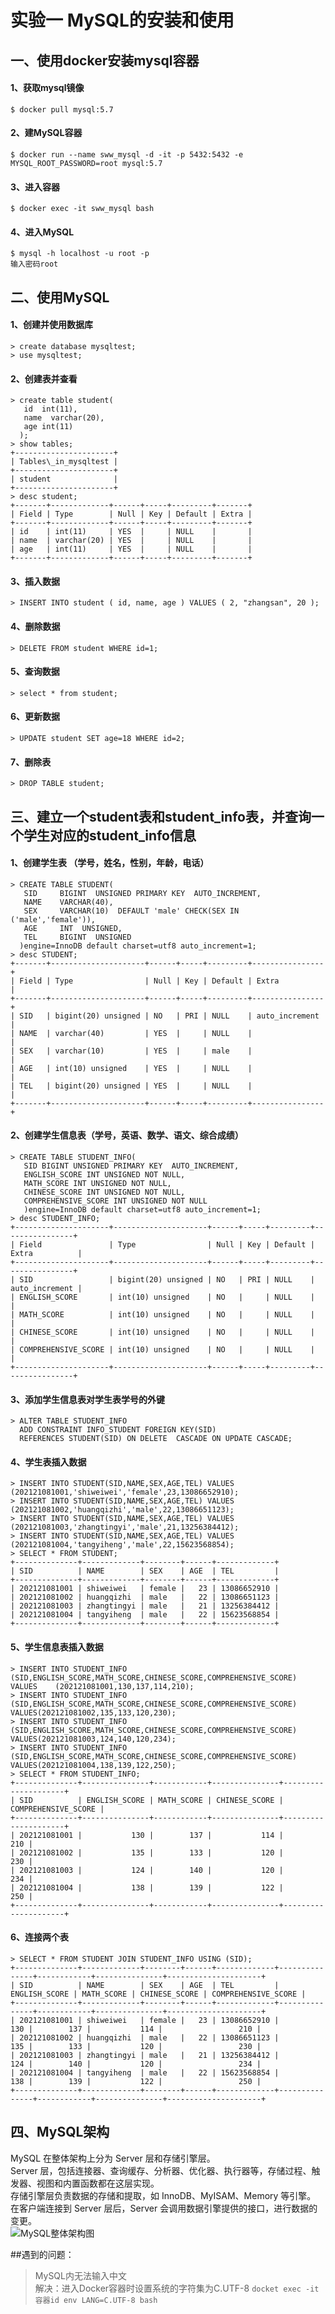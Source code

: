 # 实验一 MySQL的安装和使用

## 一、使用docker安装mysql容器
#### 1、获取mysql镜像
    $ docker pull mysql:5.7
#### 2、建MySQL容器
    $ docker run --name sww_mysql -d -it -p 5432:5432 -e MYSQL_ROOT_PASSWORD=root mysql:5.7
#### 3、进入容器
    $ docker exec -it sww_mysql bash
#### 4、进入MySQL
    $ mysql -h localhost -u root -p
    输入密码root

## 二、使用MySQL
#### 1、创建并使用数据库
    > create database mysqltest;      
    > use mysqltest;
#### 2、创建表并查看

    > create table student(  
       id  int(11),  
       name  varchar(20),   
       age int(11)  
      );  
    > show tables;  
    +----------------------+  
    | Tables\_in_mysqltest |  
    +----------------------+  
    | student              |  
    +----------------------+  
    > desc student;   
    +-------+-------------+------+-----+---------+-------+  
    | Field | Type        | Null | Key | Default | Extra |  
    +-------+-------------+------+-----+---------+-------+  
    | id    | int(11)     | YES  |     | NULL    |       |  
    | name  | varchar(20) | YES  |     | NULL    |       |  
    | age   | int(11)     | YES  |     | NULL    |       |  
    +-------+-------------+------+-----+---------+-------+  
#### 3、插入数据
    > INSERT INTO student ( id, name, age ) VALUES ( 2, "zhangsan", 20 );
#### 4、删除数据
    > DELETE FROM student WHERE id=1;
#### 5、查询数据
    > select * from student;
#### 6、更新数据
    > UPDATE student SET age=18 WHERE id=2;
#### 7、删除表
    > DROP TABLE student;

## 三、建立一个student表和student_info表，并查询一个学生对应的student_info信息
#### 1、创建学生表 （学号，姓名，性别，年龄，电话）
    > CREATE TABLE STUDENT(  
       SID     BIGINT  UNSIGNED PRIMARY KEY  AUTO_INCREMENT,  
       NAME    VARCHAR(40),  
       SEX     VARCHAR(10)  DEFAULT 'male' CHECK(SEX IN ('male','female')),  
       AGE     INT  UNSIGNED,  
       TEL     BIGINT  UNSIGNED  
      )engine=InnoDB default charset=utf8 auto_increment=1;  
    > desc STUDENT;   
    +-------+---------------------+------+-----+---------+----------------+  
    | Field | Type                | Null | Key | Default | Extra          |  
    +-------+---------------------+------+-----+---------+----------------+  
    | SID   | bigint(20) unsigned | NO   | PRI | NULL    | auto_increment |  
    | NAME  | varchar(40)         | YES  |     | NULL    |                |  
    | SEX   | varchar(10)         | YES  |     | male    |                |  
    | AGE   | int(10) unsigned    | YES  |     | NULL    |                |  
    | TEL   | bigint(20) unsigned | YES  |     | NULL    |                |  
    +-------+---------------------+------+-----+---------+----------------+  
#### 2、创建学生信息表（学号，英语、数学、语文、综合成绩）
    > CREATE TABLE STUDENT_INFO(  
       SID BIGINT UNSIGNED PRIMARY KEY  AUTO_INCREMENT,  
       ENGLISH_SCORE INT UNSIGNED NOT NULL,  
       MATH_SCORE INT UNSIGNED NOT NULL,  
       CHINESE_SCORE INT UNSIGNED NOT NULL,  
       COMPREHENSIVE_SCORE INT UNSIGNED NOT NULL  
       )engine=InnoDB default charset=utf8 auto_increment=1;  
    > desc STUDENT_INFO;  
    +---------------------+---------------------+------+-----+---------+----------------+  
    | Field               | Type                | Null | Key | Default | Extra          |  
    +---------------------+---------------------+------+-----+---------+----------------+   
    | SID                 | bigint(20) unsigned | NO   | PRI | NULL    | auto_increment |  
    | ENGLISH_SCORE       | int(10) unsigned    | NO   |     | NULL    |                |  
    | MATH_SCORE          | int(10) unsigned    | NO   |     | NULL    |                |  
    | CHINESE_SCORE       | int(10) unsigned    | NO   |     | NULL    |                |  
    | COMPREHENSIVE_SCORE | int(10) unsigned    | NO   |     | NULL    |                |  
    +---------------------+---------------------+------+-----+---------+----------------+  
#### 3、添加学生信息表对学生表学号的外键
    > ALTER TABLE STUDENT_INFO  
      ADD CONSTRAINT INFO_STUDENT FOREIGN KEY(SID)  
      REFERENCES STUDENT(SID) ON DELETE  CASCADE ON UPDATE CASCADE;  
#### 4、学生表插入数据
    > INSERT INTO STUDENT(SID,NAME,SEX,AGE,TEL) VALUES (202121081001,'shiweiwei','female',23,13086652910);  
    > INSERT INTO STUDENT(SID,NAME,SEX,AGE,TEL) VALUES (202121081002,'huangqizhi','male',22,13086651123);  
    > INSERT INTO STUDENT(SID,NAME,SEX,AGE,TEL) VALUES (202121081003,'zhangtingyi','male',21,13256384412);  
    > INSERT INTO STUDENT(SID,NAME,SEX,AGE,TEL) VALUES (202121081004,'tangyiheng','male',22,15623568854);   
    > SELECT * FROM STUDENT;  
    +--------------+-------------+--------+------+-------------+  
    | SID          | NAME        | SEX    | AGE  | TEL         |  
    +--------------+-------------+--------+------+-------------+  
    | 202121081001 | shiweiwei   | female |   23 | 13086652910 |  
    | 202121081002 | huangqizhi  | male   |   22 | 13086651123 |  
    | 202121081003 | zhangtingyi | male   |   21 | 13256384412 |  
    | 202121081004 | tangyiheng  | male   |   22 | 15623568854 |  
    +--------------+-------------+--------+------+-------------+  
#### 5、学生信息表插入数据
    > INSERT INTO STUDENT_INFO (SID,ENGLISH_SCORE,MATH_SCORE,CHINESE_SCORE,COMPREHENSIVE_SCORE) VALUES    (202121081001,130,137,114,210);  
    > INSERT INTO STUDENT_INFO (SID,ENGLISH_SCORE,MATH_SCORE,CHINESE_SCORE,COMPREHENSIVE_SCORE) VALUES(202121081002,135,133,120,230);  
    > INSERT INTO STUDENT_INFO (SID,ENGLISH_SCORE,MATH_SCORE,CHINESE_SCORE,COMPREHENSIVE_SCORE) VALUES(202121081003,124,140,120,234);  
    > INSERT INTO STUDENT_INFO (SID,ENGLISH_SCORE,MATH_SCORE,CHINESE_SCORE,COMPREHENSIVE_SCORE) VALUES(202121081004,138,139,122,250);  
    > SELECT * FROM STUDENT_INFO;  
    +--------------+---------------+------------+---------------+---------------------+  
    | SID          | ENGLISH_SCORE | MATH_SCORE | CHINESE_SCORE | COMPREHENSIVE_SCORE |  
    +--------------+---------------+------------+---------------+---------------------+  
    | 202121081001 |           130 |        137 |           114 |                 210 |  
    | 202121081002 |           135 |        133 |           120 |                 230 |  
    | 202121081003 |           124 |        140 |           120 |                 234 |  
    | 202121081004 |           138 |        139 |           122 |                 250 |  
    +--------------+---------------+------------+---------------+---------------------+  
#### 6、连接两个表
    > SELECT * FROM STUDENT JOIN STUDENT_INFO USING (SID);  
    +--------------+-------------+--------+------+-------------+---------------+------------+---------------+---------------------+  
    | SID          | NAME        | SEX    | AGE  | TEL         | ENGLISH_SCORE | MATH_SCORE | CHINESE_SCORE | COMPREHENSIVE_SCORE |  
    +--------------+-------------+--------+------+-------------+---------------+------------+---------------+---------------------+  
    | 202121081001 | shiweiwei   | female |   23 | 13086652910 |           130 |        137 |           114 |                 210 |  
    | 202121081002 | huangqizhi  | male   |   22 | 13086651123 |           135 |        133 |           120 |                 230 |  
    | 202121081003 | zhangtingyi | male   |   21 | 13256384412 |           124 |        140 |           120 |                 234 |  
    | 202121081004 | tangyiheng  | male   |   22 | 15623568854 |           138 |        139 |           122 |                 250 |  
    +--------------+-------------+--------+------+-------------+---------------+------------+---------------+---------------------+  

## 四、MySQL架构
MySQL 在整体架构上分为 Server 层和存储引擎层。  
Server 层，包括连接器、查询缓存、分析器、优化器、执行器等，存储过程、触发器、视图和内置函数都在这层实现。  
存储引擎层负责数据的存储和提取，如 InnoDB、MyISAM、Memory 等引擎。  
在客户端连接到 Server 层后，Server 会调用数据引擎提供的接口，进行数据的变更。  
![MySQL整体架构图](images/01.png)

##遇到的问题：
> MySQL内无法输入中文  
解决：进入Docker容器时设置系统的字符集为C.UTF-8 
`docket exec -it 容器id env LANG=C.UTF-8 bash`
